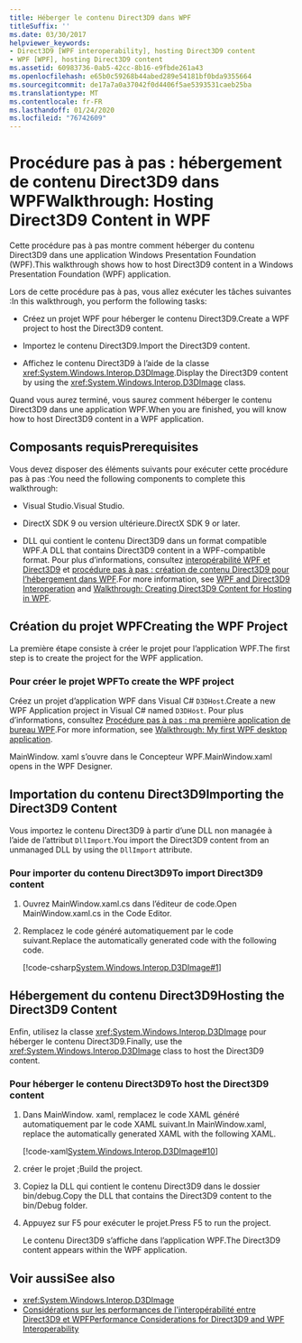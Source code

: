 ```yaml
---
title: Héberger le contenu Direct3D9 dans WPF
titleSuffix: ''
ms.date: 03/30/2017
helpviewer_keywords:
- Direct3D9 [WPF interoperability], hosting Direct3D9 content
- WPF [WPF], hosting Direct3D9 content
ms.assetid: 60983736-0ab5-42cc-8b16-e9fbde261a43
ms.openlocfilehash: e65b0c59268b44abed289e54181bf0bda9355664
ms.sourcegitcommit: de17a7a0a37042f0d4406f5ae5393531caeb25ba
ms.translationtype: MT
ms.contentlocale: fr-FR
ms.lasthandoff: 01/24/2020
ms.locfileid: "76742609"
---
```

# <a name="walkthrough-hosting-direct3d9-content-in-wpf"></a><span data-ttu-id="aa2f7-102">Procédure pas à pas : hébergement de contenu Direct3D9 dans WPF</span><span class="sxs-lookup"><span data-stu-id="aa2f7-102">Walkthrough: Hosting Direct3D9 Content in WPF</span></span>

<span data-ttu-id="aa2f7-103">Cette procédure pas à pas montre comment héberger du contenu Direct3D9 dans une application Windows Presentation Foundation (WPF).</span><span class="sxs-lookup"><span data-stu-id="aa2f7-103">This walkthrough shows how to host Direct3D9 content in a Windows Presentation Foundation (WPF) application.</span></span>

<span data-ttu-id="aa2f7-104">Lors de cette procédure pas à pas, vous allez exécuter les tâches suivantes :</span><span class="sxs-lookup"><span data-stu-id="aa2f7-104">In this walkthrough, you perform the following tasks:</span></span>

- <span data-ttu-id="aa2f7-105">Créez un projet WPF pour héberger le contenu Direct3D9.</span><span class="sxs-lookup"><span data-stu-id="aa2f7-105">Create a WPF project to host the Direct3D9 content.</span></span>

- <span data-ttu-id="aa2f7-106">Importez le contenu Direct3D9.</span><span class="sxs-lookup"><span data-stu-id="aa2f7-106">Import the Direct3D9 content.</span></span>

- <span data-ttu-id="aa2f7-107">Affichez le contenu Direct3D9 à l’aide de la classe <xref:System.Windows.Interop.D3DImage>.</span><span class="sxs-lookup"><span data-stu-id="aa2f7-107">Display the Direct3D9 content by using the <xref:System.Windows.Interop.D3DImage> class.</span></span>

 <span data-ttu-id="aa2f7-108">Quand vous aurez terminé, vous saurez comment héberger le contenu Direct3D9 dans une application WPF.</span><span class="sxs-lookup"><span data-stu-id="aa2f7-108">When you are finished, you will know how to host Direct3D9 content in a WPF application.</span></span>

## <a name="prerequisites"></a><span data-ttu-id="aa2f7-109">Composants requis</span><span class="sxs-lookup"><span data-stu-id="aa2f7-109">Prerequisites</span></span>

<span data-ttu-id="aa2f7-110">Vous devez disposer des éléments suivants pour exécuter cette procédure pas à pas :</span><span class="sxs-lookup"><span data-stu-id="aa2f7-110">You need the following components to complete this walkthrough:</span></span>

- <span data-ttu-id="aa2f7-111">Visual Studio.</span><span class="sxs-lookup"><span data-stu-id="aa2f7-111">Visual Studio.</span></span>

- <span data-ttu-id="aa2f7-112">DirectX SDK 9 ou version ultérieure.</span><span class="sxs-lookup"><span data-stu-id="aa2f7-112">DirectX SDK 9 or later.</span></span>

- <span data-ttu-id="aa2f7-113">DLL qui contient le contenu Direct3D9 dans un format compatible WPF.</span><span class="sxs-lookup"><span data-stu-id="aa2f7-113">A DLL that contains Direct3D9 content in a WPF-compatible format.</span></span> <span data-ttu-id="aa2f7-114">Pour plus d’informations, consultez [interopérabilité WPF et Direct3D9](wpf-and-direct3d9-interoperation.md) et [procédure pas à pas : création de contenu Direct3D9 pour l’hébergement dans WPF](walkthrough-creating-direct3d9-content-for-hosting-in-wpf.md).</span><span class="sxs-lookup"><span data-stu-id="aa2f7-114">For more information, see [WPF and Direct3D9 Interoperation](wpf-and-direct3d9-interoperation.md) and [Walkthrough: Creating Direct3D9 Content for Hosting in WPF](walkthrough-creating-direct3d9-content-for-hosting-in-wpf.md).</span></span>

## <a name="creating-the-wpf-project"></a><span data-ttu-id="aa2f7-115">Création du projet WPF</span><span class="sxs-lookup"><span data-stu-id="aa2f7-115">Creating the WPF Project</span></span>

<span data-ttu-id="aa2f7-116">La première étape consiste à créer le projet pour l’application WPF.</span><span class="sxs-lookup"><span data-stu-id="aa2f7-116">The first step is to create the project for the WPF application.</span></span>

### <a name="to-create-the-wpf-project"></a><span data-ttu-id="aa2f7-117">Pour créer le projet WPF</span><span class="sxs-lookup"><span data-stu-id="aa2f7-117">To create the WPF project</span></span>

<span data-ttu-id="aa2f7-118">Créez un projet d’application WPF dans Visual C# `D3DHost`.</span><span class="sxs-lookup"><span data-stu-id="aa2f7-118">Create a new WPF Application project in Visual C# named `D3DHost`.</span></span> <span data-ttu-id="aa2f7-119">Pour plus d’informations, consultez [Procédure pas à pas : ma première application de bureau WPF](../getting-started/walkthrough-my-first-wpf-desktop-application.md).</span><span class="sxs-lookup"><span data-stu-id="aa2f7-119">For more information, see [Walkthrough: My first WPF desktop application](../getting-started/walkthrough-my-first-wpf-desktop-application.md).</span></span>

<span data-ttu-id="aa2f7-120">MainWindow. xaml s’ouvre dans le Concepteur WPF.</span><span class="sxs-lookup"><span data-stu-id="aa2f7-120">MainWindow.xaml opens in the WPF Designer.</span></span>

## <a name="importing-the-direct3d9-content"></a><span data-ttu-id="aa2f7-121">Importation du contenu Direct3D9</span><span class="sxs-lookup"><span data-stu-id="aa2f7-121">Importing the Direct3D9 Content</span></span>

<span data-ttu-id="aa2f7-122">Vous importez le contenu Direct3D9 à partir d’une DLL non managée à l’aide de l’attribut `DllImport`.</span><span class="sxs-lookup"><span data-stu-id="aa2f7-122">You import the Direct3D9 content from an unmanaged DLL by using the `DllImport` attribute.</span></span>

### <a name="to-import-direct3d9-content"></a><span data-ttu-id="aa2f7-123">Pour importer du contenu Direct3D9</span><span class="sxs-lookup"><span data-stu-id="aa2f7-123">To import Direct3D9 content</span></span>

1. <span data-ttu-id="aa2f7-124">Ouvrez MainWindow.xaml.cs dans l’éditeur de code.</span><span class="sxs-lookup"><span data-stu-id="aa2f7-124">Open MainWindow.xaml.cs in the Code Editor.</span></span>

2. <span data-ttu-id="aa2f7-125">Remplacez le code généré automatiquement par le code suivant.</span><span class="sxs-lookup"><span data-stu-id="aa2f7-125">Replace the automatically generated code with the following code.</span></span>

    [!code-csharp[System.Windows.Interop.D3DImage#1](~/samples/snippets/csharp/VS_Snippets_Wpf/System.Windows.Interop.D3DImage/CS/window1.xaml.cs#1)]

## <a name="hosting-the-direct3d9-content"></a><span data-ttu-id="aa2f7-126">Hébergement du contenu Direct3D9</span><span class="sxs-lookup"><span data-stu-id="aa2f7-126">Hosting the Direct3D9 Content</span></span>

<span data-ttu-id="aa2f7-127">Enfin, utilisez la classe <xref:System.Windows.Interop.D3DImage> pour héberger le contenu Direct3D9.</span><span class="sxs-lookup"><span data-stu-id="aa2f7-127">Finally, use the <xref:System.Windows.Interop.D3DImage> class to host the Direct3D9 content.</span></span>

### <a name="to-host-the-direct3d9-content"></a><span data-ttu-id="aa2f7-128">Pour héberger le contenu Direct3D9</span><span class="sxs-lookup"><span data-stu-id="aa2f7-128">To host the Direct3D9 content</span></span>

1. <span data-ttu-id="aa2f7-129">Dans MainWindow. xaml, remplacez le code XAML généré automatiquement par le code XAML suivant.</span><span class="sxs-lookup"><span data-stu-id="aa2f7-129">In MainWindow.xaml, replace the automatically generated XAML with the following XAML.</span></span>

    [!code-xaml[System.Windows.Interop.D3DImage#10](~/samples/snippets/csharp/VS_Snippets_Wpf/System.Windows.Interop.D3DImage/CS/window1.xaml#10)]

2. <span data-ttu-id="aa2f7-130">créer le projet ;</span><span class="sxs-lookup"><span data-stu-id="aa2f7-130">Build the project.</span></span>

3. <span data-ttu-id="aa2f7-131">Copiez la DLL qui contient le contenu Direct3D9 dans le dossier bin/debug.</span><span class="sxs-lookup"><span data-stu-id="aa2f7-131">Copy the DLL that contains the Direct3D9 content to the bin/Debug folder.</span></span>

4. <span data-ttu-id="aa2f7-132">Appuyez sur F5 pour exécuter le projet.</span><span class="sxs-lookup"><span data-stu-id="aa2f7-132">Press F5 to run the project.</span></span>

    <span data-ttu-id="aa2f7-133">Le contenu Direct3D9 s’affiche dans l’application WPF.</span><span class="sxs-lookup"><span data-stu-id="aa2f7-133">The Direct3D9 content appears within the WPF application.</span></span>

## <a name="see-also"></a><span data-ttu-id="aa2f7-134">Voir aussi</span><span class="sxs-lookup"><span data-stu-id="aa2f7-134">See also</span></span>

- <xref:System.Windows.Interop.D3DImage>
- [<span data-ttu-id="aa2f7-135">Considérations sur les performances de l'interopérabilité entre Direct3D9 et WPF</span><span class="sxs-lookup"><span data-stu-id="aa2f7-135">Performance Considerations for Direct3D9 and WPF Interoperability</span></span>](performance-considerations-for-direct3d9-and-wpf-interoperability.md)
